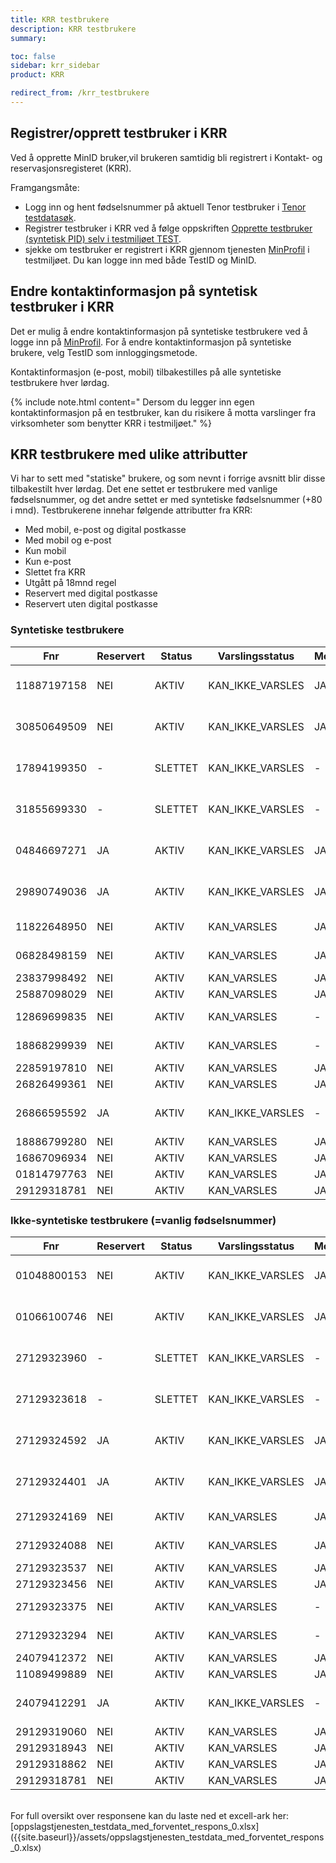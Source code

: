 ```yaml
---
title: KRR testbrukere
description: KRR testbrukere
summary:

toc: false
sidebar: krr_sidebar
product: KRR

redirect_from: /krr_testbrukere
---
```


## Registrer/opprett testbruker i KRR
Ved å opprette MinID bruker,vil brukeren samtidig bli registrert i Kontakt- og reservasjonsregisteret (KRR). 

Framgangsmåte:
<br>
- Logg inn og hent fødselsnummer på aktuell Tenor testbruker i [Tenor testdatasøk](https://www.skatteetaten.no/skjema/testdata/). 
- Registrer testbruker i KRR ved å følge oppskriften [Opprette testbruker (syntetisk PID) selv i testmiljøet TEST](https://docs.digdir.no/docs/idporten/idporten/idporten_testbrukere.html#opprette-testbruker-syntetisk-pid-selv-i-testmilj%C3%B8et-test).
- sjekke om testbruker er registrert i KRR gjennom tjenesten [MinProfil](https://docs.digdir.no/docs/Kontaktregisteret/krr_sluttbrukerinnstillinger) i testmiljøet. Du kan logge inn med både TestID og MinID.  


## Endre kontaktinformasjon på syntetisk testbruker i KRR
Det er mulig å endre kontaktinformasjon på syntetiske testbrukere ved å logge inn på [MinProfil](https://docs.digdir.no/docs/Kontaktregisteret/krr_sluttbrukerinnstillinger).
For å endre kontaktinformasjon på syntetiske brukere, velg TestID som innloggingsmetode. 

Kontaktinformasjon (e-post, mobil) tilbakestilles på alle syntetiske testbrukere hver lørdag.

{% include note.html content=" Dersom du legger inn egen kontaktinformasjon på en testbruker, kan du risikere å motta varslinger fra virksomheter som benytter KRR i testmiljøet." %}


## KRR testbrukere med ulike attributter
Vi har to sett med "statiske" brukere, og som nevnt i forrige avsnitt blir disse tilbakestilt hver lørdag. Det ene settet er testbrukere med vanlige fødselsnummer, og det andre settet er med syntetiske fødselsnummer (+80 i mnd). Testbrukerene innehar følgende attributter fra KRR:

- Med mobil, e-post og digital postkasse
- Med mobil og e-post
- Kun mobil
- Kun e-post
- Slettet fra KRR
- Utgått på 18mnd regel
- Reservert med digital postkasse
- Reservert uten digital postkasse


### Syntetiske testbrukere
| Fnr | Reservert | Status | Varslingsstatus | Mobil | Epost | Postkasse | Spraak | Merknad |
| - | - | - | - | - | - | - | - | - |
| 11887197158 | NEI | AKTIV | KAN_IKKE_VARSLES | JA |  JA | - | - | Utgaatt kontaktinformasjon 18mnd regelen |
| 30850649509 | NEI | AKTIV | KAN_IKKE_VARSLES | JA | JA | - | - | Utgaatt kontaktinformasjon 18mnd regelen |
| 17894199350 | - | SLETTET | KAN_IKKE_VARSLES | - | - | - | - | Slettet fra kontakt- og reservasjonsregister |
| 31855699330 | - | SLETTET | KAN_IKKE_VARSLES | - | - | - | - | Slettet fra kontakt- og reservasjonsregister |
| 04846697271 | JA | AKTIV | KAN_IKKE_VARSLES | JA | JA | - | - | Mobil og e-post registrert med reservasjon |
| 29890749036 | JA | AKTIV | KAN_IKKE_VARSLES | JA | JA | - | - | Mobil og e-post registrert med reservasjon |
| 11822648950 | NEI | AKTIV | KAN_VARSLES | JA | JA | - | - | Mobil og e-post registrert |
| 06828498159 | NEI | AKTIV | KAN_VARSLES | JA | JA | - | - | Mobil og e-post registrert |
| 23837998492 | NEI | AKTIV | KAN_VARSLES | JA | - | - | - | Kun mobil registrert |
| 25887098029 | NEI | AKTIV | KAN_VARSLES | JA | - | - | - | Kun mobil registrert |
| 12869699835 | NEI | AKTIV | KAN_VARSLES | - | JA | - | - | Kun e-post registrert |
| 18868299939 | NEI | AKTIV | KAN_VARSLES | - | JA | - | - | Kun e-post registrert |
| 22859197810 | NEI | AKTIV | KAN_VARSLES | JA | JA | Digipost | - | Digipost |
| 26826499361 | NEI | AKTIV | KAN_VARSLES | JA | JA | eBOKS | - | eBoks |
| 26866595592 | JA | AKTIV | KAN_IKKE_VARSLES | - | JA | - | - | Digipost med reservasjon ola.nordmann#40NU |
| 18886799280 | NEI | AKTIV | KAN_VARSLES | JA | JA | - | nn | Språkvalg Nynorsk |
| 16867096934 | NEI | AKTIV | KAN_VARSLES | JA | JA | - | nb | Språkvalg Bokmål |
| 01814797763 | NEI | AKTIV | KAN_VARSLES | JA | JA | - | en | Språkvalg Engelsk |
| 29129318781 | NEI | AKTIV | KAN_VARSLES | JA | JA | - | se | Språkvalg Samisk | 
      
      
### Ikke-syntetiske testbrukere (=vanlig fødselsnummer) 
| Fnr | Reservert | Status | Varslingsstatus | Mobil | Epost | Postkasse | Spraak | Merknad |
| - | - | - | - | - | - | - | - | - |
| 01048800153 | NEI | AKTIV | KAN_IKKE_VARSLES | JA |  JA | - | - | Utgaatt kontaktinformasjon 18mnd regelen |
| 01066100746 | NEI | AKTIV | KAN_IKKE_VARSLES | JA | JA | - | - | Utgaatt kontaktinformasjon 18mnd regelen |
| 27129323960 | - | SLETTET | KAN_IKKE_VARSLES | - | - | - | - | Slettet fra kontakt- og reservasjonsregister |
| 27129323618 | - | SLETTET | KAN_IKKE_VARSLES | - | - | - | - | Slettet fra kontakt- og reservasjonsregister |
| 27129324592 | JA | AKTIV | KAN_IKKE_VARSLES | JA | JA | - | - | Mobil og e-post registrert med reservasjon |
| 27129324401 | JA | AKTIV | KAN_IKKE_VARSLES | JA | JA | - | - | Mobil og e-post registrert med reservasjon |
| 27129324169 | NEI | AKTIV | KAN_VARSLES | JA | JA | - | - | Mobil og e-post registrert |
| 27129324088 | NEI | AKTIV | KAN_VARSLES | JA | JA | - | - | Mobil og e-post registrert |
| 27129323537 | NEI | AKTIV | KAN_VARSLES | JA | - | - | - | Kun mobil registrert |
| 27129323456 | NEI | AKTIV | KAN_VARSLES | JA | - | - | - | Kun mobil registrert |
| 27129323375 | NEI | AKTIV | KAN_VARSLES | - | JA | - | - | Kun e-post registrert |
| 27129323294 | NEI | AKTIV | KAN_VARSLES | - | JA | - | - | Kun e-post registrert |
| 24079412372 | NEI | AKTIV | KAN_VARSLES | JA | JA | Digipost | - | Digipost |
| 11089499889 | NEI | AKTIV | KAN_VARSLES | JA | JA | eBOKS | - | eBoks |
| 24079412291 | JA | AKTIV | KAN_IKKE_VARSLES | - | JA | - | - | Digipost med reservasjon ola.nordmann#40NU |
| 29129319060 | NEI | AKTIV | KAN_VARSLES | JA | JA | - | nn | Språkvalg Nynorsk |
| 29129318943 | NEI | AKTIV | KAN_VARSLES | JA | JA | - | nb | Språkvalg Bokmål |
| 29129318862 | NEI | AKTIV | KAN_VARSLES | JA | JA | - | en | Språkvalg Engelsk |
| 29129318781 | NEI | AKTIV | KAN_VARSLES | JA | JA | - | se | Språkvalg Samisk |

<br>
For full oversikt over responsene kan du laste ned et excell-ark her:
[oppslagstjenesten_testdata_med_forventet_respons_0.xlsx]({{site.baseurl}}/assets/oppslagstjenesten_testdata_med_forventet_respons_0.xlsx)

